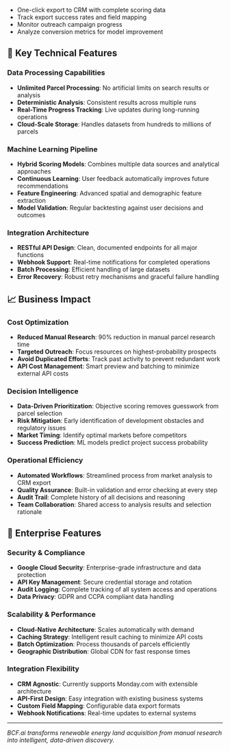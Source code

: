 - One-click export to CRM with complete scoring data
- Track export success rates and field mapping
- Monitor outreach campaign progress
- Analyze conversion metrics for model improvement

## 🔧 Key Technical Features

### Data Processing Capabilities
- **Unlimited Parcel Processing**: No artificial limits on search results or analysis
- **Deterministic Analysis**: Consistent results across multiple runs
- **Real-Time Progress Tracking**: Live updates during long-running operations
- **Cloud-Scale Storage**: Handles datasets from hundreds to millions of parcels

### Machine Learning Pipeline
- **Hybrid Scoring Models**: Combines multiple data sources and analytical approaches
- **Continuous Learning**: User feedback automatically improves future recommendations
- **Feature Engineering**: Advanced spatial and demographic feature extraction
- **Model Validation**: Regular backtesting against user decisions and outcomes

### Integration Architecture
- **RESTful API Design**: Clean, documented endpoints for all major functions
- **Webhook Support**: Real-time notifications for completed operations
- **Batch Processing**: Efficient handling of large datasets
- **Error Recovery**: Robust retry mechanisms and graceful failure handling

## 📈 Business Impact

### Cost Optimization
- **Reduced Manual Research**: 90% reduction in manual parcel research time
- **Targeted Outreach**: Focus resources on highest-probability prospects
- **Avoid Duplicated Efforts**: Track past activity to prevent redundant work
- **API Cost Management**: Smart preview and batching to minimize external API costs

### Decision Intelligence  
- **Data-Driven Prioritization**: Objective scoring removes guesswork from parcel selection
- **Risk Mitigation**: Early identification of development obstacles and regulatory issues
- **Market Timing**: Identify optimal markets before competitors
- **Success Prediction**: ML models predict project success probability

### Operational Efficiency
- **Automated Workflows**: Streamlined process from market analysis to CRM export
- **Quality Assurance**: Built-in validation and error checking at every step
- **Audit Trail**: Complete history of all decisions and reasoning
- **Team Collaboration**: Shared access to analysis results and selection rationale

## 🔐 Enterprise Features

### Security & Compliance
- **Google Cloud Security**: Enterprise-grade infrastructure and data protection
- **API Key Management**: Secure credential storage and rotation
- **Audit Logging**: Complete tracking of all system access and operations
- **Data Privacy**: GDPR and CCPA compliant data handling

### Scalability & Performance  
- **Cloud-Native Architecture**: Scales automatically with demand
- **Caching Strategy**: Intelligent result caching to minimize API costs
- **Batch Optimization**: Process thousands of parcels efficiently
- **Geographic Distribution**: Global CDN for fast response times

### Integration Flexibility
- **CRM Agnostic**: Currently supports Monday.com with extensible architecture
- **API-First Design**: Easy integration with existing business systems
- **Custom Field Mapping**: Configurable data export formats
- **Webhook Notifications**: Real-time updates to external systems

---

*BCF.ai transforms renewable energy land acquisition from manual research into intelligent, data-driven discovery.*
